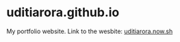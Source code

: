# uditiarora.github.io

My portfolio website.
Link to the wesbite: [uditiarora.now.sh](uditiarora.now.sh)
